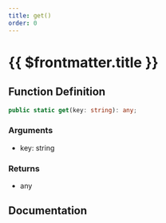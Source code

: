 ```yaml
---
title: get()
order: 0
---
```


# {{ $frontmatter.title }}

<!--@include: ./get_partial_header.md-->

## Function Definition

```ts
public static get(key: string): any;
```

### Arguments

* key: string

### Returns

* any

## Documentation

<!--@include: ./get_partial_footer.md-->
